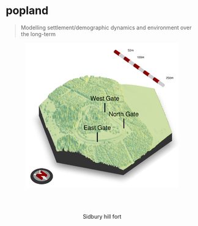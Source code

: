# popland
> Modelling settlement/demographic dynamics and environment over the long-term
  

<center>
<figure>
<a href="https://zoometh.github.io/popland">
	<img src="doc/data/sidbury/sidbury_rayshader.png" alt="reveal.js logo" style="height: 380px; margin: 0 auto 4rem auto; background: transparent;" class="demo-logo">
</a>
    <figcaption>Sidbury hill fort</figcaption>
    </figure>
</center>